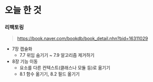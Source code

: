 # 오늘 한 것

### 리팩토링

> https://book.naver.com/bookdb/book_detail.nhn?bid=16311029

- 7장 캡슐화
  - 7.7 위임 숨기기 ~ 7.9 알고리즘 제거하기
- 8장 기능 이동
  - 요소를 다른 컨텍스트(클래스나 모듈 등)로 옮기기
  - 8.1 함수 옮기기, 8.2 필드 옮기기
